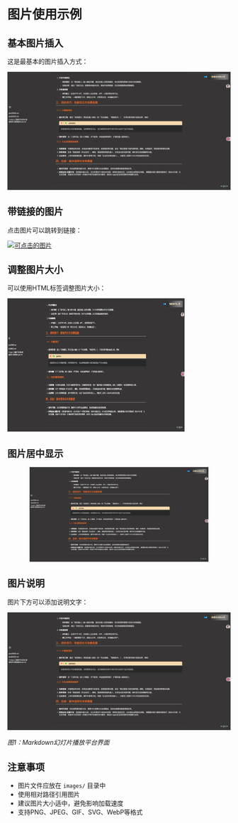 # 图片使用示例

## 基本图片插入

这是最基本的图片插入方式：

![PPT演示截图](./images/show_ppt01.png)

## 带链接的图片

点击图片可以跳转到链接：

[![可点击的图片](./images/clickable.png)](https://example.com)

## 调整图片大小

可以使用HTML标签调整图片大小：

<img src="./images/show_ppt01.png" alt="调整大小的图片" width="400" height="300">

## 图片居中显示

<div style="text-align: center;">
    <img src="./images/show_ppt01.png" alt="居中显示的图片" style="max-width: 80%;">
</div>

## 图片说明

图片下方可以添加说明文字：

![PPT演示平台截图](./images/show_ppt01.png)

*图1：Markdown幻灯片播放平台界面*

## 注意事项

- 图片文件应放在 `images/` 目录中
- 使用相对路径引用图片
- 建议图片大小适中，避免影响加载速度
- 支持PNG、JPEG、GIF、SVG、WebP等格式 